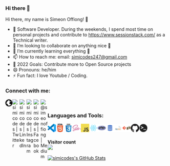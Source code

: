 ### Hi there 👋

Hi there, my name is Simeon Offiong! 👋

- 🔭 Software Developer. During the weekends, I spend most time on personal projects and contribute to https://www.sessionstack.com/ as a Technical writer.
- 👯 I’m looking to collaborate on anything nice 🤣
- 🌱 I’m currently learning everything 🤣
- 📫 How to reach me: email: simicodes247@gmail.com
- 🥅 2022 Goals: Contribute more to Open Source projects
- 😄 Pronouns: he/him
- ⚡ Fun fact: I love Youtube / Coding.

### Connect with me:

[<img align="left" alt="simicodes.netlify.app" width="22px" src="https://raw.githubusercontent.com/iconic/open-iconic/master/svg/globe.svg" />][website]
[<img align="left" alt="simicodes | Twitter" width="22px" src="https://cdn.jsdelivr.net/npm/simple-icons@v3/icons/twitter.svg" />][twitter]
[<img align="left" alt="simicodes | LinkedIn" width="22px" src="https://cdn.jsdelivr.net/npm/simple-icons@v3/icons/linkedin.svg" />][linkedin]
[<img align="left" alt="simicodes | Instagram" width="22px" src="https://cdn.jsdelivr.net/npm/simple-icons@v3/icons/instagram.svg" />][instagram]
[<img align="left" alt="simicodes | Facebook" width="22px" src="https://cdn.jsdelivr.net/npm/simple-icons@v3/icons/facebook.svg" />][facebook]
[<img align="left" alt="@simeonoffiong | Medium" width="22px" src="https://cdn.jsdelivr.net/npm/simple-icons@v3/icons/medium.svg" />][medium]

<br />

### Languages and Tools:

[<img align="left" alt="Visual Studio Code" width="26px" src="https://raw.githubusercontent.com/github/explore/80688e429a7d4ef2fca1e82350fe8e3517d3494d/topics/visual-studio-code/visual-studio-code.png" />][webdevplaylist]
[<img align="left" alt="HTML5" width="26px" src="https://raw.githubusercontent.com/github/explore/80688e429a7d4ef2fca1e82350fe8e3517d3494d/topics/html/html.png" />][webdevplaylist]
[<img align="left" alt="CSS3" width="26px" src="https://raw.githubusercontent.com/github/explore/80688e429a7d4ef2fca1e82350fe8e3517d3494d/topics/css/css.png" />][cssplaylist]
[<img align="left" alt="Sass" width="26px" src="https://raw.githubusercontent.com/github/explore/80688e429a7d4ef2fca1e82350fe8e3517d3494d/topics/sass/sass.png" />][cssplaylist]
[<img align="left" alt="JavaScript" width="26px" src="https://raw.githubusercontent.com/github/explore/80688e429a7d4ef2fca1e82350fe8e3517d3494d/topics/javascript/javascript.png" />][jsplaylist]
[<img align="left" alt="React" width="26px" src="https://raw.githubusercontent.com/github/explore/80688e429a7d4ef2fca1e82350fe8e3517d3494d/topics/react/react.png" />][reactplaylist]
[<img align="left" alt="PHP" width="26px" src="https://raw.githubusercontent.com/github/explore/80688e429a7d4ef2fca1e82350fe8e3517d3494d/topics/php/php.png" />][phpplaylist]
[<img align="left" alt="SQL" width="26px" src="https://raw.githubusercontent.com/github/explore/80688e429a7d4ef2fca1e82350fe8e3517d3494d/topics/sql/sql.png" />][webdevplaylist]
[<img align="left" alt="MySQL" width="26px" src="https://raw.githubusercontent.com/github/explore/80688e429a7d4ef2fca1e82350fe8e3517d3494d/topics/mysql/mysql.png" />][webdevplaylist]
[<img align="left" alt="Git" width="26px" src="https://raw.githubusercontent.com/github/explore/80688e429a7d4ef2fca1e82350fe8e3517d3494d/topics/git/git.png" />][webdevplaylist]
[<img align="left" alt="GitHub" width="26px" src="https://raw.githubusercontent.com/github/explore/78df643247d429f6cc873026c0622819ad797942/topics/github/github.png" />][webdevplaylist]
[<img align="left" alt="HTML5" width="26px" src="https://raw.githubusercontent.com/github/explore/80688e429a7d4ef2fca1e82350fe8e3517d3494d/topics/terminal/terminal.png" />][webdevplaylist]


[website]: https://simicodes.netlify.app
[twitter]: https://twitter.com/simicodes
[linkedin]: https://linkedin.com/in/simicodes
[instagram]: https://instagram.com/simicodes
[facebook]: https://facebook.com/simicodes
[medium]: https://medium.com/@simeonoffiong
[webdevplaylist]: https://simicodes.netlify.app
[jsplaylist]: https://simicodes.netlify.app
[cssplaylist]: https://simicodes.netlify.app
[reactplaylist]: https://simicodes.netlify.app
[phpplaylist]: https://simicodes.netlify.app

<br />
<br />

<p align="left"> 
  <b>Visitor count</b><br>
  <img src="https://profile-counter.glitch.me/simicodes/count.svg" />
</p>

[![simicodes's GitHub Stats](https://github-readme-stats.vercel.app/api?username=simicodes&theme=radical)](https://github.com/simicodes/github-readme-stats)
